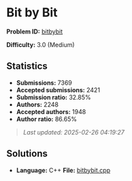 # Bit by Bit

**Problem ID:** [bitbybit](https://open.kattis.com/problems/bitbybit)

**Difficulty:** 3.0 (Medium)

## Statistics

- **Submissions:** 7369
- **Accepted submissions:** 2421
- **Submission ratio:** 32.85%
- **Authors:** 2248
- **Accepted authors:** 1948
- **Author ratio:** 86.65%

> *Last updated: 2025-02-26 04:19:27*

## Solutions

- **Language:** C++
  **File:** [bitbybit.cpp](./bitbybit.cpp)
